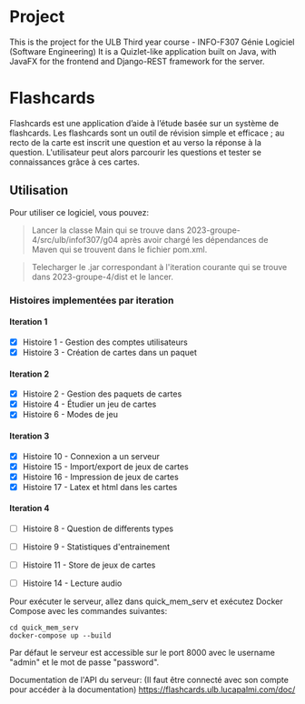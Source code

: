 # Project

This is the project for the ULB Third year course - INFO-F307 Génie Logiciel (Software Engineering)
It is a Quizlet-like application built on Java, with JavaFX for the frontend and Django-REST framework for the server.

# Flashcards
Flashcards est une application d’aide à l’étude basée sur un système de flashcards. Les flashcards sont un outil de révision simple et efficace ; au recto de la carte est inscrit une question et au verso la réponse à la question. L'utilisateur peut alors parcourir les questions et tester se connaissances grâce à ces cartes.

## Utilisation
Pour utiliser ce logiciel, vous pouvez:
  >Lancer la classe Main qui se trouve dans 2023-groupe-4/src/ulb/infof307/g04 après avoir chargé les dépendances de Maven qui se trouvent dans le fichier pom.xml.

  >Telecharger le .jar correspondant à l'iteration courante qui se trouve dans 2023-groupe-4/dist et le lancer.

### Histoires implementées par iteration

#### Iteration 1
- [x] Histoire 1 - Gestion des comptes utilisateurs
- [x] Histoire 3 - Création de cartes dans un paquet

#### Iteration 2
- [x] Histoire 2 - Gestion des paquets de cartes
- [x] Histoire 4 - Étudier un jeu de cartes
- [x] Histoire 6 - Modes de jeu

#### Iteration 3
- [x] Histoire 10 - Connexion a un serveur
- [x] Histoire 15 - Import/export de jeux de cartes
- [x] Histoire 16 - Impression de jeux de cartes
- [x] Histoire 17 - Latex et html dans les cartes

#### Iteration 4
- [ ] Histoire 8 - Question de differents types
- [ ] Histoire 9 - Statistiques d'entrainement
- [ ] Histoire 11 - Store de jeux de cartes 
- [ ] Histoire 14 - Lecture audio


Pour exécuter le serveur, allez dans quick_mem_serv et exécutez Docker Compose avec les commandes suivantes:

```shell
cd quick_mem_serv
docker-compose up --build
```

Par défaut le serveur est accessible sur le port 8000 avec le username "admin" et le mot de passe "password".

Documentation de l'API du serveur:
(Il faut être connecté avec son compte pour accéder à la documentation)
https://flashcards.ulb.lucapalmi.com/doc/
